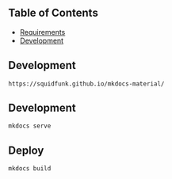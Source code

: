 ## Table of Contents
* [Requirements](#requirements)
* [Development](#development)

## Development
```
https://squidfunk.github.io/mkdocs-material/
```

## Development
```
mkdocs serve
```

## Deploy
```
mkdocs build
```
